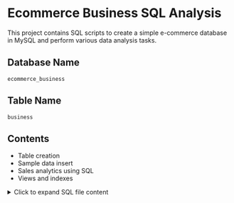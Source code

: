 

# Ecommerce Business SQL Analysis

This project contains SQL scripts to create a simple e-commerce database in MySQL and perform various data analysis tasks.

## Database Name
`ecommerce_business`

## Table Name
`business`

## Contents
- Table creation
- Sample data insert
- Sales analytics using SQL
- Views and indexes
<details> <summary>Click to expand SQL file content</summary>
-- 1. Create the database
CREATE DATABASE IF NOT EXISTS ecommerce_business;
USE ecommerce_business;

-- 2. Create the table
CREATE TABLE business (
    customers_id INT,
    orders INT,
    products VARCHAR(50),
    sales INT
);

-- 3. Insert sample data
INSERT INTO business VALUES
(1, 5, 'Mobile', 50000),
(2, 10, 'Laptop', 100000),
(3, 7, 'Ipad', 60000),
(4, 15, 'Memory', 10000),
(5, 12, 'sim', 5000);

-- 4. View all data
SELECT * FROM business;

-- 5. Total sales value
SELECT SUM(sales) AS total_sales FROM business;

-- 6. Average sales value
SELECT AVG(sales) AS average_sales FROM business;

-- 7. Product with the highest sales
SELECT * FROM business
ORDER BY sales DESC
LIMIT 1;

-- 8. Product with the lowest sales
SELECT * FROM business
ORDER BY sales ASC
LIMIT 1;

-- 9. Total number of orders per product
SELECT products, SUM(orders) AS total_orders
FROM business
GROUP BY products;

-- 10. Customers who placed more than 10 orders
SELECT * FROM business
WHERE orders > 10;

-- 11. Sales by product (descending)
SELECT products, sales
FROM business
ORDER BY sales DESC;

-- 12. Update product name 'sim' to 'SIM Card'
UPDATE business
SET products = 'SIM Card'
WHERE products = 'sim';

-- 13. Create a view for high sales products (sales > 50000)
CREATE VIEW high_sales_products AS
SELECT * FROM business
WHERE sales > 50000;

-- 14. Retrieve data from the view
SELECT * FROM high_sales_products;

-- 15. Add an index on products for optimization
CREATE INDEX idx_products ON business(products);


# Screenshots
![Screenshot 2025-04-10 211557](https://github.com/user-attachments/assets/6f5355af-b615-43a8-8a27-a8adf20d56c6)


